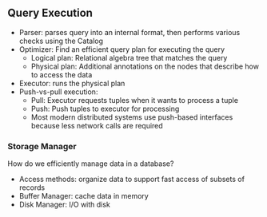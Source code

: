 ## Query Execution
- Parser: parses query into an internal format, then performs various checks using the Catalog
- Optimizer: Find an efficient query plan for executing the query
	- Logical plan: Relational algebra tree that matches the query
	- Physical plan: Additional annotations on the nodes that describe how to access the data
- Executor: runs the physical plan
- Push-vs-pull execution:
	- Pull: Executor requests tuples when it wants to process a tuple
	- Push: Push tuples to executor for processing
	- Most modern distributed systems use push-based interfaces because less network calls are required
### Storage Manager
How do we efficiently manage data in a database?
- Access methods: organize data to support fast access of subsets of records
- Buffer Manager: cache data in memory
- Disk Manager: I/O with disk